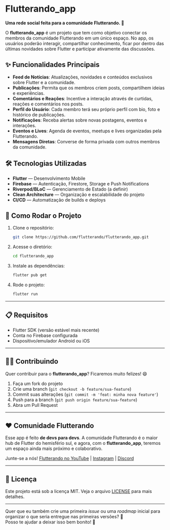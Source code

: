# Flutterando_app

**Uma rede social feita para a comunidade Flutterando. 🚀**

O **flutterando_app** é um projeto que tem como objetivo conectar os membros da comunidade Flutterando em um único espaço. No app, os usuários poderão interagir, compartilhar conhecimento, ficar por dentro das últimas novidades sobre Flutter e participar ativamente das discussões.

## ✨ Funcionalidades Principais

- **Feed de Notícias**: Atualizações, novidades e conteúdos exclusivos sobre Flutter e a comunidade.
- **Publicações**: Permita que os membros criem posts, compartilhem ideias e experiências.
- **Comentários e Reações**: Incentive a interação através de curtidas, reações e comentários nos posts.
- **Perfil do Usuário**: Cada membro terá seu próprio perfil com bio, foto e histórico de publicações.
- **Notificações**: Receba alertas sobre novas postagens, eventos e interações.
- **Eventos e Lives**: Agenda de eventos, meetups e lives organizadas pela Flutterando.
- **Mensagens Diretas**: Converse de forma privada com outros membros da comunidade.

## 🛠️ Tecnologias Utilizadas

- **Flutter** — Desenvolvimento Mobile
- **Firebase** — Autenticação, Firestore, Storage e Push Notifications
- **Riverpod/BLoC** — Gerenciamento de Estado (a definir)
- **Clean Architecture** — Organização e escalabilidade do projeto
- **CI/CD** — Automatização de builds e deploys

## 🚀 Como Rodar o Projeto

1. Clone o repositório:

   ```bash
   git clone https://github.com/flutterando/flutterando_app.git
   ```

2. Acesse o diretório:

   ```bash
   cd flutterando_app
   ```

3. Instale as dependências:

   ```bash
   flutter pub get
   ```

4. Rode o projeto:

   ```bash
   flutter run
   ```

---

## 📋 Requisitos

- Flutter SDK (versão estável mais recente)
- Conta no Firebase configurada
- Dispositivo/emulador Android ou iOS

---

## 👨‍💻 Contribuindo

Quer contribuir para o **flutterando_app**? Ficaremos muito felizes! 😄

1. Faça um fork do projeto
2. Crie uma branch (`git checkout -b feature/sua-feature`)
3. Commit suas alterações (`git commit -m 'feat: minha nova feature'`)
4. Push para a branch (`git push origin feature/sua-feature`)
5. Abra um Pull Request

---

## ❤️ Comunidade Flutterando

Esse app é feito **de devs para devs**. A comunidade Flutterando é o maior hub de Flutter do hemisfério sul, e agora, com o **flutterando_app**, teremos um espaço ainda mais próximo e colaborativo.

Junte-se a nós! [Flutterando no YouTube](https://www.youtube.com/flutterando) | [Instagram](https://www.instagram.com/flutterando_) | [Discord](https://discord.gg/3J6J5Qu5BN)

---

## 📄 Licença

Este projeto está sob a licença MIT. Veja o arquivo [LICENSE](LICENSE) para mais detalhes.

---

Quer que eu também crie uma primeira *issue* ou uma *roadmap* inicial para organizar o que seria entregue nas primeiras versões? 🎯  
Posso te ajudar a deixar isso bem bonito! 🚀